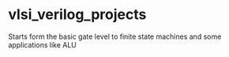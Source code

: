 # vlsi_verilog_projects
Starts form the basic gate level to finite state machines and some applications like ALU
